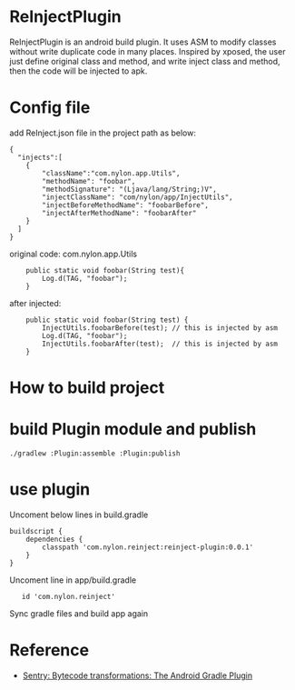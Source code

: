 # ReInjectPlugin
 ReInjectPlugin is an android build plugin. It uses ASM to modify classes without write duplicate code in many places.
 Inspired by xposed, the user just define original class and method, and write inject class and method, then the code will be injected to apk.
 
# Config file
add ReInject.json file in the project path as below:
```
{
  "injects":[
    {
        "className":"com.nylon.app.Utils",
        "methodName": "foobar",
        "methodSignature": "(Ljava/lang/String;)V",
        "injectClassName": "com/nylon/app/InjectUtils",
        "injectBeforeMethodName": "foobarBefore",
        "injectAfterMethodName": "foobarAfter"
    }
  ]
}

``` 

original code:
com.nylon.app.Utils
```
    public static void foobar(String test){
        Log.d(TAG, "foobar");
    }
```

after injected:
```
    public static void foobar(String test) {
        InjectUtils.foobarBefore(test); // this is injected by asm
        Log.d(TAG, "foobar");
        InjectUtils.foobarAfter(test);  // this is injected by asm
    }
```

# How to build project
# build Plugin module and publish
```
./gradlew :Plugin:assemble :Plugin:publish
```
# use plugin
Uncoment below lines in build.gradle
```
buildscript {
    dependencies {
        classpath 'com.nylon.reinject:reinject-plugin:0.0.1'
    }
}
```
Uncoment line in app/build.gradle
```
   id 'com.nylon.reinject'
```
Sync gradle files and build app again

 
# Reference
* [Sentry: Bytecode transformations: The Android Gradle Plugin](https://blog.sentry.io/2021/12/14/bytecode-transformations-the-android-gradle-plugin/)
